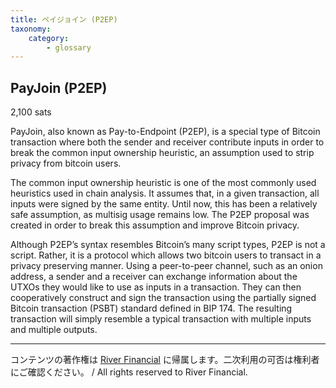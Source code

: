 ```yaml
---
title: ペイジョイン (P2EP)
taxonomy:
    category:
        - glossary
---
```


## PayJoin (P2EP)
2,100 sats

PayJoin, also known as Pay-to-Endpoint (P2EP), is a special type of Bitcoin transaction where both the sender and receiver contribute inputs in order to break the common input ownership heuristic, an assumption used to strip privacy from bitcoin users.

The common input ownership heuristic is one of the most commonly used heuristics used in chain analysis. It assumes that, in a given transaction, all inputs were signed by the same entity. Until now, this has been a relatively safe assumption, as multisig usage remains low. The P2EP proposal was created in order to break this assumption and improve Bitcoin privacy.

Although P2EP’s syntax resembles Bitcoin’s many script types, P2EP is not a script. Rather, it is a protocol which allows two bitcoin users to transact in a privacy preserving manner. Using a peer-to-peer channel, such as an onion address, a sender and a receiver can exchange information about the UTXOs they would like to use as inputs in a transaction. They can then cooperatively construct and sign the transaction using the partially signed Bitcoin transaction (PSBT) standard defined in BIP 174. The resulting transaction will simply resemble a typical transaction with multiple inputs and multiple outputs.

---
コンテンツの著作権は [River Financial](https://river.com/) に帰属します。二次利用の可否は権利者にご確認ください。 / All rights reserved to River Financial.

